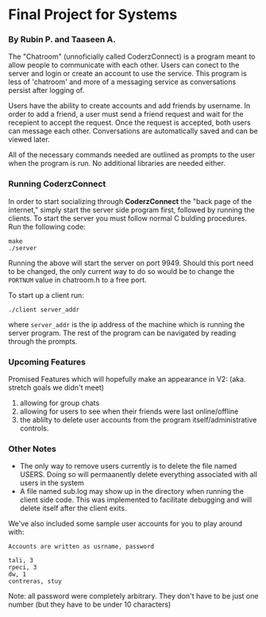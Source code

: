 # Final Project for Systems
### By Rubin P. and Taaseen A.

The "Chatroom" (unnoficially called CoderzConnect) is a program meant to allow people to communicate with each other. Users can conect to the server and login or create an account to use the service. This program is less of 'chatroom' and more of a messaging service as conversations persist after logging of. 

Users have the ability to create accounts and add friends by username. In order to add a friend, a user must send a friend request and wait for the recepient to accept the request. Once the request is accepted, both users can message each other. Conversations are automatically saved and can be viewed later. 

All of the necessary commands needed are outlined as prompts to the user when the program is run. No additional libraries are needed either.

### Running CoderzConnect
In order to start socializing through **CoderzConnect** the "back page of the internet," simply start the server side program first, followed by running the clients.
To start the server you must follow normal C bulding procedures. Run the following code:

```
make
./server
```
Running the above will start the server on port 9949. Should this port need to be changed, the only current way to do so would be to change the `PORTNUM` value in chatroom.h to a free port.

To start up a client run:
```
./client server_addr
```
where `server_addr` is the ip address of the machine which is running the server program. The rest of the program can be navigated by reading through the prompts.

### Upcoming Features
Promised Features which will hopefully make an appearance in V2:
(aka. stretch goals we didn't meet)
1. allowing for group chats
2. allowing for users to see when their friends were last online/offline
3. the ablilty to delete user accounts from the program itself/administrative controls.

### Other Notes
- The only way to remove users currently is to delete the file named USERS. Doing so will permaanently delete everything associated with all users in the system
- A file named sub.log may show up in the directory when running the client side code. This was implemented to facilitate debugging and will delete itself after the client exits. 

We've also included some sample user accounts for you to play around with:
```
Accounts are written as usrname, password

tali, 3
rpeci, 3
dw, 1
contreras, stuy
```
Note: all password were completely arbitrary. They don't have to be just one number (but they have to be under 10 characters)

